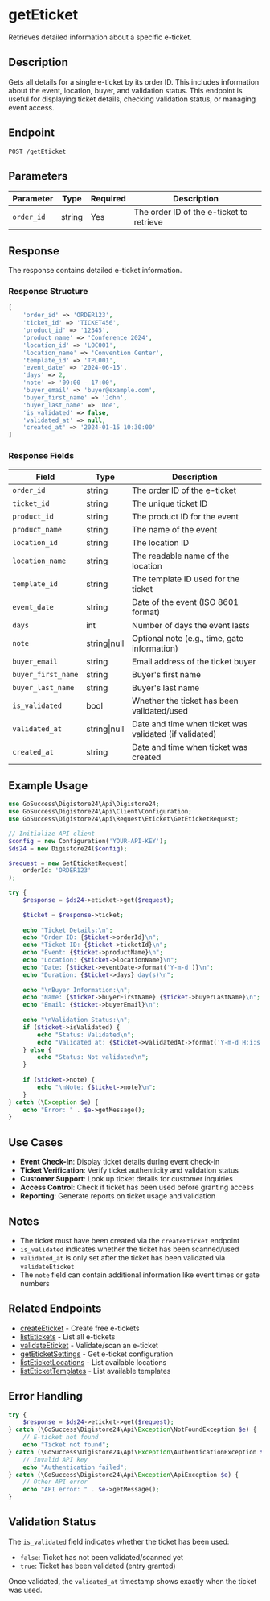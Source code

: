 # getEticket

Retrieves detailed information about a specific e-ticket.

## Description

Gets all details for a single e-ticket by its order ID. This includes information about the event, location, buyer, and validation status. This endpoint is useful for displaying ticket details, checking validation status, or managing event access.

## Endpoint

`POST /getEticket`

## Parameters

| Parameter | Type | Required | Description |
|-----------|------|----------|-------------|
| `order_id` | string | Yes | The order ID of the e-ticket to retrieve |

## Response

The response contains detailed e-ticket information.

### Response Structure

```php
[
    'order_id' => 'ORDER123',
    'ticket_id' => 'TICKET456',
    'product_id' => '12345',
    'product_name' => 'Conference 2024',
    'location_id' => 'LOC001',
    'location_name' => 'Convention Center',
    'template_id' => 'TPL001',
    'event_date' => '2024-06-15',
    'days' => 2,
    'note' => '09:00 - 17:00',
    'buyer_email' => 'buyer@example.com',
    'buyer_first_name' => 'John',
    'buyer_last_name' => 'Doe',
    'is_validated' => false,
    'validated_at' => null,
    'created_at' => '2024-01-15 10:30:00'
]
```

### Response Fields

| Field | Type | Description |
|-------|------|-------------|
| `order_id` | string | The order ID of the e-ticket |
| `ticket_id` | string | The unique ticket ID |
| `product_id` | string | The product ID for the event |
| `product_name` | string | The name of the event |
| `location_id` | string | The location ID |
| `location_name` | string | The readable name of the location |
| `template_id` | string | The template ID used for the ticket |
| `event_date` | string | Date of the event (ISO 8601 format) |
| `days` | int | Number of days the event lasts |
| `note` | string\|null | Optional note (e.g., time, gate information) |
| `buyer_email` | string | Email address of the ticket buyer |
| `buyer_first_name` | string | Buyer's first name |
| `buyer_last_name` | string | Buyer's last name |
| `is_validated` | bool | Whether the ticket has been validated/used |
| `validated_at` | string\|null | Date and time when ticket was validated (if validated) |
| `created_at` | string | Date and time when ticket was created |

## Example Usage

```php
use GoSuccess\Digistore24\Api\Digistore24;
use GoSuccess\Digistore24\Api\Client\Configuration;
use GoSuccess\Digistore24\Api\Request\Eticket\GetEticketRequest;

// Initialize API client
$config = new Configuration('YOUR-API-KEY');
$ds24 = new Digistore24($config);

$request = new GetEticketRequest(
    orderId: 'ORDER123'
);

try {
    $response = $ds24->eticket->get($request);
    
    $ticket = $response->ticket;
    
    echo "Ticket Details:\n";
    echo "Order ID: {$ticket->orderId}\n";
    echo "Ticket ID: {$ticket->ticketId}\n";
    echo "Event: {$ticket->productName}\n";
    echo "Location: {$ticket->locationName}\n";
    echo "Date: {$ticket->eventDate->format('Y-m-d')}\n";
    echo "Duration: {$ticket->days} day(s)\n";
    
    echo "\nBuyer Information:\n";
    echo "Name: {$ticket->buyerFirstName} {$ticket->buyerLastName}\n";
    echo "Email: {$ticket->buyerEmail}\n";
    
    echo "\nValidation Status:\n";
    if ($ticket->isValidated) {
        echo "Status: Validated\n";
        echo "Validated at: {$ticket->validatedAt->format('Y-m-d H:i:s')}\n";
    } else {
        echo "Status: Not validated\n";
    }
    
    if ($ticket->note) {
        echo "\nNote: {$ticket->note}\n";
    }
} catch (\Exception $e) {
    echo "Error: " . $e->getMessage();
}
```

## Use Cases

- **Event Check-In**: Display ticket details during event check-in
- **Ticket Verification**: Verify ticket authenticity and validation status
- **Customer Support**: Look up ticket details for customer inquiries
- **Access Control**: Check if ticket has been used before granting access
- **Reporting**: Generate reports on ticket usage and validation

## Notes

- The ticket must have been created via the `createEticket` endpoint
- `is_validated` indicates whether the ticket has been scanned/used
- `validated_at` is only set after the ticket has been validated via `validateEticket`
- The `note` field can contain additional information like event times or gate numbers

## Related Endpoints

- [createEticket](createEticket.md) - Create free e-tickets
- [listEtickets](listEtickets.md) - List all e-tickets
- [validateEticket](validateEticket.md) - Validate/scan an e-ticket
- [getEticketSettings](getEticketSettings.md) - Get e-ticket configuration
- [listEticketLocations](listEticketLocations.md) - List available locations
- [listEticketTemplates](listEticketTemplates.md) - List available templates

## Error Handling

```php
try {
    $response = $ds24->eticket->get($request);
} catch (\GoSuccess\Digistore24\Api\Exception\NotFoundException $e) {
    // E-ticket not found
    echo "Ticket not found";
} catch (\GoSuccess\Digistore24\Api\Exception\AuthenticationException $e) {
    // Invalid API key
    echo "Authentication failed";
} catch (\GoSuccess\Digistore24\Api\Exception\ApiException $e) {
    // Other API error
    echo "API error: " . $e->getMessage();
}
```

## Validation Status

The `is_validated` field indicates whether the ticket has been used:

- `false`: Ticket has not been validated/scanned yet
- `true`: Ticket has been validated (entry granted)

Once validated, the `validated_at` timestamp shows exactly when the ticket was used.

